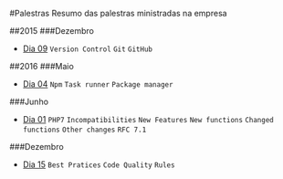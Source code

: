 #Palestras
Resumo das palestras ministradas na empresa

##2015
###Dezembro
- [Dia 09](/2015/dez/09-12-2015.md) `Version Control` `Git` `GitHub`

##2016
###Maio
- [Dia 04](/2016/mai/04-05-2016.md) `Npm` `Task runner` `Package manager`

###Junho
- [Dia 01](/2016/jun/01-06-2016.md) `PHP7` `Incompatibilities` `New Features` `New functions` `Changed functions` `Other changes` `RFC 7.1`

###Dezembro
- [Dia 15](/2016/dez/15-12-2016.md) `Best Pratices` `Code Quality` `Rules`